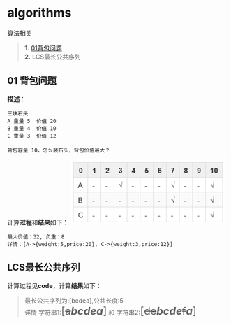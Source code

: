 # algorithms
算法相关
> **1.** [01背包问题](README.md#01背包问题)  <br>
> **2.** LCS最长公共序列



## 01 背包问题

**描述**：
```
三块石头  
A 重量 5  价值 20
B 重量 4  价值 10
C 重量 3  价值 12

背包容量 10，怎么装石头，背包价值最大？
```




计算**过程**和**结果**如下：
![](./rs/images/01bag.png)
```
最大价值：32, 负重：8 
详情：[A->{weight:5,price:20}, C->{weight:3,price:12}]
```


## LCS最长公共序列

计算过程见**code**，计算**结果**如下：
> 最长公共序列为:[bcdea],公共长度:5  <br>
> 详情 字符串1:<font size=5>[~~a~~***bcdea***]</font> 和 字符串2:<font size=5>[~~de~~***bcde***~~f~~***a***]</font> 